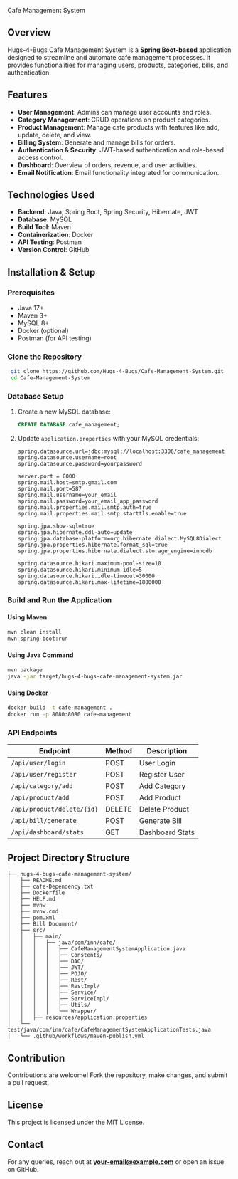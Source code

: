 Cafe Management System

## Overview
Hugs-4-Bugs Cafe Management System is a **Spring Boot-based** application designed to streamline and automate cafe management processes. It provides functionalities for managing users, products, categories, bills, and authentication.

## Features
- **User Management**: Admins can manage user accounts and roles.
- **Category Management**: CRUD operations on product categories.
- **Product Management**: Manage cafe products with features like add, update, delete, and view.
- **Billing System**: Generate and manage bills for orders.
- **Authentication & Security**: JWT-based authentication and role-based access control.
- **Dashboard**: Overview of orders, revenue, and user activities.
- **Email Notification**: Email functionality integrated for communication.

## Technologies Used
- **Backend**: Java, Spring Boot, Spring Security, Hibernate, JWT
- **Database**: MySQL
- **Build Tool**: Maven
- **Containerization**: Docker
- **API Testing**: Postman
- **Version Control**: GitHub

## Installation & Setup
### **Prerequisites**
- Java 17+
- Maven 3+
- MySQL 8+
- Docker (optional)
- Postman (for API testing)

### **Clone the Repository**
```bash
 git clone https://github.com/Hugs-4-Bugs/Cafe-Management-System.git
 cd Cafe-Management-System
```

### **Database Setup**
1. Create a new MySQL database:
   ```sql
   CREATE DATABASE cafe_management;
   ```
2. Update `application.properties` with your MySQL credentials:
   ```properties
   spring.datasource.url=jdbc:mysql://localhost:3306/cafe_management
   spring.datasource.username=root
   spring.datasource.password=yourpassword
   
   server.port = 8000
   spring.mail.host=smtp.gmail.com
   spring.mail.port=587
   spring.mail.username=your_email
   spring.mail.password=your_email_app_password
   spring.mail.properties.mail.smtp.auth=true
   spring.mail.properties.mail.smtp.starttls.enable=true

   spring.jpa.show-sql=true
   spring.jpa.hibernate.ddl-auto=update
   spring.jpa.database-platform=org.hibernate.dialect.MySQL8Dialect
   spring.jpa.properties.hibernate.format_sql=true
   spring.jpa.properties.hibernate.dialect.storage_engine=innodb

   spring.datasource.hikari.maximum-pool-size=10
   spring.datasource.hikari.minimum-idle=5
   spring.datasource.hikari.idle-timeout=30000
   spring.datasource.hikari.max-lifetime=1800000
   ```

### **Build and Run the Application**
#### **Using Maven**
```bash
mvn clean install
mvn spring-boot:run
```
#### **Using Java Command**
```bash
mvn package
java -jar target/hugs-4-bugs-cafe-management-system.jar
```

#### **Using Docker**
```bash
docker build -t cafe-management .
docker run -p 8080:8080 cafe-management
```

### **API Endpoints**
| Endpoint | Method | Description |
|----------|--------|-------------|
| `/api/user/login` | POST | User Login |
| `/api/user/register` | POST | Register User |
| `/api/category/add` | POST | Add Category |
| `/api/product/add` | POST | Add Product |
| `/api/product/delete/{id}` | DELETE | Delete Product |
| `/api/bill/generate` | POST | Generate Bill |
| `/api/dashboard/stats` | GET | Dashboard Stats |

## **Project Directory Structure**
```
├── hugs-4-bugs-cafe-management-system/
│   ├── README.md
│   ├── cafe-Dependency.txt
│   ├── Dockerfile
│   ├── HELP.md
│   ├── mvnw
│   ├── mvnw.cmd
│   ├── pom.xml
│   ├── Bill Document/
│   ├── src/
│   │   ├── main/
│   │   │   ├── java/com/inn/cafe/
│   │   │   │   ├── CafeManagementSystemApplication.java
│   │   │   │   ├── Constents/
│   │   │   │   ├── DAO/
│   │   │   │   ├── JWT/
│   │   │   │   ├── POJO/
│   │   │   │   ├── Rest/
│   │   │   │   ├── RestImpl/
│   │   │   │   ├── Service/
│   │   │   │   ├── ServiceImpl/
│   │   │   │   ├── Utils/
│   │   │   │   └── Wrapper/
│   │   ├── resources/application.properties
│   └── test/java/com/inn/cafe/CafeManagementSystemApplicationTests.java
│   └── .github/workflows/maven-publish.yml
```

## **Contribution**
Contributions are welcome! Fork the repository, make changes, and submit a pull request.

## **License**
This project is licensed under the MIT License.

## **Contact**
For any queries, reach out at **your-email@example.com** or open an issue on GitHub.

